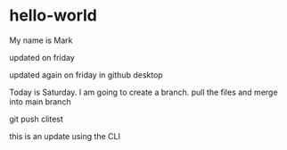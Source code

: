 # hello-world
My name is Mark


updated on friday

updated again on friday in github desktop

Today is Saturday. I am going to create a branch. pull the files and merge into main branch

git push clitest

this is an update using the CLI
